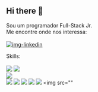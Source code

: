 ## Hi there 👋

Sou um programador Full-Stack Jr.
<br>
Me encontre onde nos interessa:
<br>
<br>
<a href="www.linkedin.com/in/joão-vítor-santos-da-silva"><img src="https://img.shields.io/badge/LinkedIn-0077B5?style=for-the-badge&logo=linkedin&logoColor=white" alt="img-linkedin"/><a/> 

Skills:
<br>
<br>
<img src="https://img.shields.io/badge/HTML-239120?style=for-the-badge&logo=html5&logoColor=white"/> <img src="https://img.shields.io/badge/TypeScript-3178C6?style=for-the-badge&logo=typescript&logoColor=white)">
<br>
<img src="https://img.shields.io/badge/CSS-239120?&style=for-the-badge&logo=css3&logoColor=white"/>
<br>
<img src="https://img.shields.io/badge/JavaScript-F7DF1E?style=for-the-badge&logo=javascript&logoColor=black"/>
<img src="https://img.shields.io/badge/React-20232A?style=for-the-badge&logo=react&logoColor=61DAFB">
<img src="https://img.shields.io/badge/Node.js-339933?style=for-the-badge&logo=node.js&logoColor=white">
<img src="https://img.shields.io/badge/MongoDB-47A248?style=for-the-badge&logo=mongodb&logoColor=white">
<img src="https://img.shields.io/badge/Docker-2496ED?style=for-the-badge&logo=docker&logoColor=white">
<img src=""
